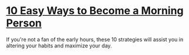 
# [10 Easy Ways to Become a Morning Person](https://www.mindhaste.com/t/sleep/10-easy-ways-to-become-a-morning-person-4)

If you're not a fan of the early hours, these 10 strategies will assist you in altering your habits and maximize your day.
    